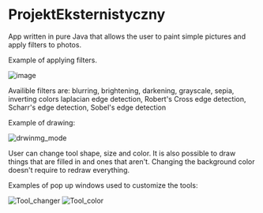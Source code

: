 # ProjektEksternistyczny

App written in pure Java that allows the user to paint simple pictures and apply filters to photos.

Example of applying filters.

![image](https://user-images.githubusercontent.com/95589776/226976712-6c8a8d24-8980-4602-9119-6420144942ca.png)

Availible filters are: blurring, brightening, darkening, grayscale, sepia, inverting colors
                       laplacian edge detection, Robert's Cross edge detection,
                       Scharr's edge detection, Sobel's edge detection 

Example of drawing:

![drwinmg_mode](https://user-images.githubusercontent.com/95589776/226975634-7c9ec210-0c58-4906-a64c-498d69a5c169.png)

User can change tool shape, size and color. It is also possible to draw things that are filled in and ones that aren't.
Changing the background  color doesn't require to redraw everything.

Examples of pop up windows used to customize the tools:

![Tool_changer](https://user-images.githubusercontent.com/95589776/226976013-32ba2007-f110-4498-9253-5755f234e926.png)
![Tool_color](https://user-images.githubusercontent.com/95589776/226976274-139392f0-e426-40e7-8518-11bdfb31a8fe.png)
